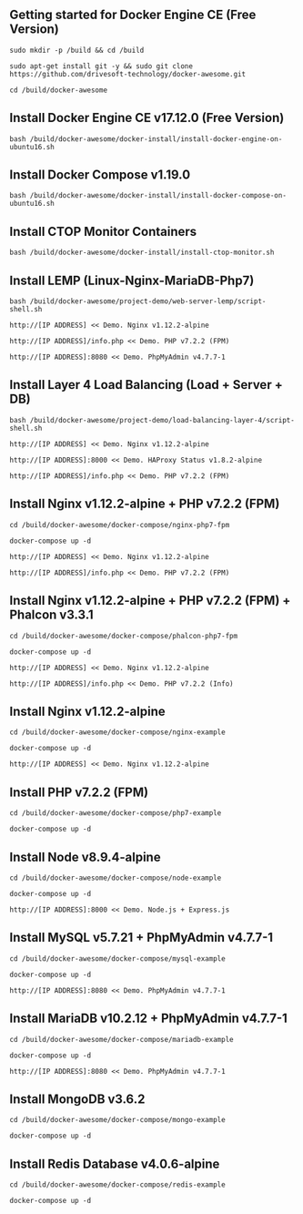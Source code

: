 Getting started for Docker Engine CE (Free Version)
---------------------------------------------------

```
sudo mkdir -p /build && cd /build

sudo apt-get install git -y && sudo git clone https://github.com/drivesoft-technology/docker-awesome.git

cd /build/docker-awesome
```


Install Docker Engine CE v17.12.0 (Free Version)
---------------------------------------------------

```
bash /build/docker-awesome/docker-install/install-docker-engine-on-ubuntu16.sh
```


Install Docker Compose v1.19.0
---------------------------------------------------

```
bash /build/docker-awesome/docker-install/install-docker-compose-on-ubuntu16.sh
```


Install CTOP Monitor Containers
---------------------------------------------------

```
bash /build/docker-awesome/docker-install/install-ctop-monitor.sh
```


Install LEMP (Linux-Nginx-MariaDB-Php7)
---------------------------------------------------

```
bash /build/docker-awesome/project-demo/web-server-lemp/script-shell.sh
```

```
http://[IP ADDRESS] << Demo. Nginx v1.12.2-alpine

http://[IP ADDRESS]/info.php << Demo. PHP v7.2.2 (FPM) 

http://[IP ADDRESS]:8080 << Demo. PhpMyAdmin v4.7.7-1
```



Install Layer 4 Load Balancing (Load + Server + DB)
---------------------------------------------------

```
bash /build/docker-awesome/project-demo/load-balancing-layer-4/script-shell.sh
```

```
http://[IP ADDRESS] << Demo. Nginx v1.12.2-alpine

http://[IP ADDRESS]:8000 << Demo. HAProxy Status v1.8.2-alpine

http://[IP ADDRESS]/info.php << Demo. PHP v7.2.2 (FPM) 
```


Install Nginx v1.12.2-alpine + PHP v7.2.2 (FPM)
---------------------------------------------------

```
cd /build/docker-awesome/docker-compose/nginx-php7-fpm

docker-compose up -d
```

```
http://[IP ADDRESS] << Demo. Nginx v1.12.2-alpine

http://[IP ADDRESS]/info.php << Demo. PHP v7.2.2 (FPM) 
```


Install Nginx v1.12.2-alpine + PHP v7.2.2 (FPM) + Phalcon v3.3.1
---------------------------------------------------

```
cd /build/docker-awesome/docker-compose/phalcon-php7-fpm

docker-compose up -d
```

```
http://[IP ADDRESS] << Demo. Nginx v1.12.2-alpine

http://[IP ADDRESS]/info.php << Demo. PHP v7.2.2 (Info) 
```


Install Nginx v1.12.2-alpine
---------------------------------------------------

```
cd /build/docker-awesome/docker-compose/nginx-example

docker-compose up -d
```

```
http://[IP ADDRESS] << Demo. Nginx v1.12.2-alpine
```


Install PHP v7.2.2 (FPM)
---------------------------------------------------

```
cd /build/docker-awesome/docker-compose/php7-example

docker-compose up -d
```


Install Node v8.9.4-alpine
---------------------------------------------------

```
cd /build/docker-awesome/docker-compose/node-example

docker-compose up -d
```

```
http://[IP ADDRESS]:8000 << Demo. Node.js + Express.js
```


Install MySQL v5.7.21 + PhpMyAdmin v4.7.7-1
---------------------------------------------------

```
cd /build/docker-awesome/docker-compose/mysql-example

docker-compose up -d
```

```
http://[IP ADDRESS]:8080 << Demo. PhpMyAdmin v4.7.7-1
```


Install MariaDB v10.2.12 + PhpMyAdmin v4.7.7-1
---------------------------------------------------

```
cd /build/docker-awesome/docker-compose/mariadb-example

docker-compose up -d
```

```
http://[IP ADDRESS]:8080 << Demo. PhpMyAdmin v4.7.7-1
```


Install MongoDB v3.6.2
---------------------------------------------------

```
cd /build/docker-awesome/docker-compose/mongo-example

docker-compose up -d
```


Install Redis Database v4.0.6-alpine
---------------------------------------------------

```
cd /build/docker-awesome/docker-compose/redis-example

docker-compose up -d
```
